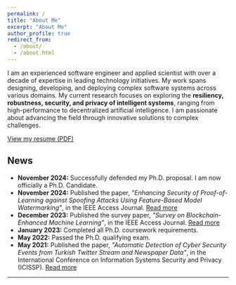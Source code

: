 ```yaml
---
permalink: /
title: "About Me"
excerpt: "About Me"
author_profile: true
redirect_from: 
  - /about/
  - /about.html
---
```


I am an experienced software engineer and applied scientist with over a decade of expertise in leading technology initiatives. My work spans designing, developing, and deploying complex software systems across various domains. My current research focuses on exploring the **resiliency, robustness, security, and privacy of intelligent systems**, ranging from high-performance to decentralized artificial intelligence. I am passionate about advancing the field through innovative solutions to complex challenges.

[View my resume (PDF)](/Ozgur_Ural_PhD_Resume.pdf)

## News

- **November 2024:** Successfully defended my Ph.D. proposal. I am now officially a Ph.D. Candidate.  
- **November 2024:** Published the paper, *"Enhancing Security of Proof-of-Learning against Spoofing Attacks Using Feature-Based Model Watermarking"*, in the IEEE Access Journal. [Read more](https://ieeexplore.ieee.org/abstract/document/10741282)  
- **December 2023:** Published the survey paper, *"Survey on Blockchain-Enhanced Machine Learning"*, in the IEEE Access Journal. [Read more](https://ieeexplore.ieee.org/abstract/document/10366252)  
- **January 2023:** Completed all Ph.D. coursework requirements.  
- **May 2022:** Passed the Ph.D. qualifying exam.  
- **May 2021:** Published the paper, *"Automatic Detection of Cyber Security Events from Turkish Twitter Stream and Newspaper Data"*, in the International Conference on Information Systems Security and Privacy (ICISSP). [Read more](https://www.scitepress.org/PublishedPapers/2021/102016/102016.pdf)  

---
